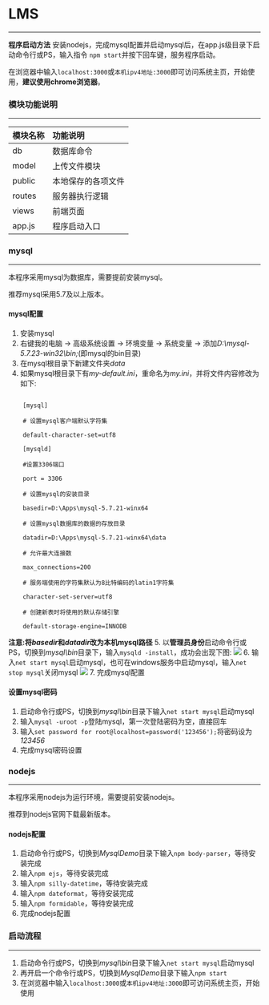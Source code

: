 # LMS
---
**程序启动方法** 安装nodejs，完成mysql配置并启动mysql后，在app.js级目录下启动命令行或PS，输入指令 `npm start`并按下回车键，服务程序启动。

在浏览器中输入`localhost:3000`或`本机ipv4地址:3000`即可访问系统主页，开始使用，**建议使用chrome浏览器**。

### 模块功能说明
---
模块名称|功能说明
:--|:--
db|数据库命令  
model|上传文件模块  
public|本地保存的各项文件  
routes|服务器执行逻辑  
views|前端页面  
app.js|程序启动入口

### mysql
---
本程序采用mysql为数据库，需要提前安装mysql。

推荐mysql采用5.7及以上版本。

#### mysql配置
1. 安装mysql
2. 右键我的电脑 -> 高级系统设置 -> 环境变量 -> 系统变量 -> 添加*D:\mysql-5.7.23-win32\bin;*(即mysql的bin目录)
3. 在mysql根目录下新建文件夹*data*
4. 如果mysql根目录下有*my-default.ini*，重命名为*my.ini*，并将文件内容修改为如下:
```

    [mysql]

	# 设置mysql客户端默认字符集

	default-character-set=utf8 

	[mysqld]

	#设置3306端口

	port = 3306 

	# 设置mysql的安装目录

	basedir=D:\Apps\mysql-5.7.21-winx64 

	# 设置mysql数据库的数据的存放目录

	datadir=D:\Apps\mysql-5.7.21-winx64\data

	# 允许最大连接数

	max_connections=200

	# 服务端使用的字符集默认为8比特编码的latin1字符集

	character-set-server=utf8

	# 创建新表时将使用的默认存储引擎

	default-storage-engine=INNODB
```
  **注意:将*basedir*和*datadir*改为本机mysql路径**
5. 以**管理员身份**启动命令行或PS，切换到*mysql\bin*目录下，输入`mysqld -install`，成功会出现下图:
![](https://images2017.cnblogs.com/blog/1013082/201711/1013082-20171129200703745-1678069599.png)
6. 输入`net start mysql`启动mysql，也可在windows服务中启动mysql，输入`net stop mysql`关闭mysql
![](https://images2017.cnblogs.com/blog/1013082/201711/1013082-20171129201043401-962847995.png)
7. 完成mysql配置
 
#### 设置mysql密码
1. 启动命令行或PS，切换到*mysql\bin*目录下输入`net start mysql`启动mysql
2. 输入`mysql -uroot -p`登陆mysql，第一次登陆密码为空，直接回车
3. 输入`set password for root@localhost=password('123456');`将密码设为*123456*
4. 完成mysql密码设置

### nodejs
---
本程序采用nodejs为运行环境，需要提前安装nodejs。

推荐到nodejs官网下载最新版本。

#### nodejs配置
1. 启动命令行或PS，切换到*MysqlDemo*目录下输入`npm body-parser`，等待安装完成
2. 输入`npm ejs`，等待安装完成
3. 输入`npm silly-datetime`，等待安装完成
4. 输入`npm dateformat`，等待安装完成
5. 输入`npm formidable`，等待安装完成
6. 完成nodejs配置

### 启动流程
---
1. 启动命令行或PS，切换到*mysql\bin*目录下输入`net start mysql`启动mysql
2. 再开启一个命令行或PS，切换到*MysqlDemo*目录下输入`npm start`
3. 在浏览器中输入`localhost:3000`或`本机ipv4地址:3000`即可访问系统主页，开始使用